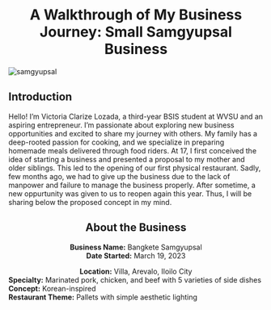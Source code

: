 <!DOCTYPE html>
<html lang="en">
<head>
    <meta charset="UTF-8">
    <meta name="viewport" content="width=device-width, initial-scale=1.0">

</head>
<body>
    <h1 style="text-align: center;">A Walkthrough of My Business Journey: Small Samgyupsal Business</h1>
 <img src="https://i.pinimg.com/originals/2e/9c/b5/2e9cb5c4d02abad033e3f98b4b2b6cae.jpg" alt="samgyupsal" class="image1">
    <h2 id="me">Introduction</h2>
    <p>Hello! I’m Victoria Clarize Lozada, a third-year BSIS student at WVSU and an aspiring entrepreneur. I’m passionate about exploring new business opportunities and excited to share my journey with others. My family has a deep-rooted passion for cooking, and we specialize in preparing homemade meals delivered through food riders. At 17, I first conceived the idea of starting a business and presented a proposal to my mother and older siblings. This led to the opening of our first physical restaurant. Sadly, few months ago, we had to give up the business due to the lack of manpower and failure to manage the business properly. After sometime, a new oppurtunity was given to us to reopen again this year. Thus, I will be sharing below the proposed concept in my mind. </p> 
  <h2 id="deets" style="text-align: 
      center;">About the Business</h2>
    <p style="text-align: center;">
        <strong>Business Name:</strong> Bangkete Samgyupsal<br>
        <strong>Date Started:</strong> March 19, 2023
     <center>   <strong>Location:</strong> Villa, Arevalo, Iloilo City<br> </center>
        <strong>Specialty:</strong> Marinated pork, chicken, and beef with 5 varieties of side dishes<br>
        <strong>Concept:</strong> Korean-inspired<br>
        <strong>Restaurant Theme:</strong> Pallets with simple aesthetic lighting<br>
    </p>
</body>
</html>
